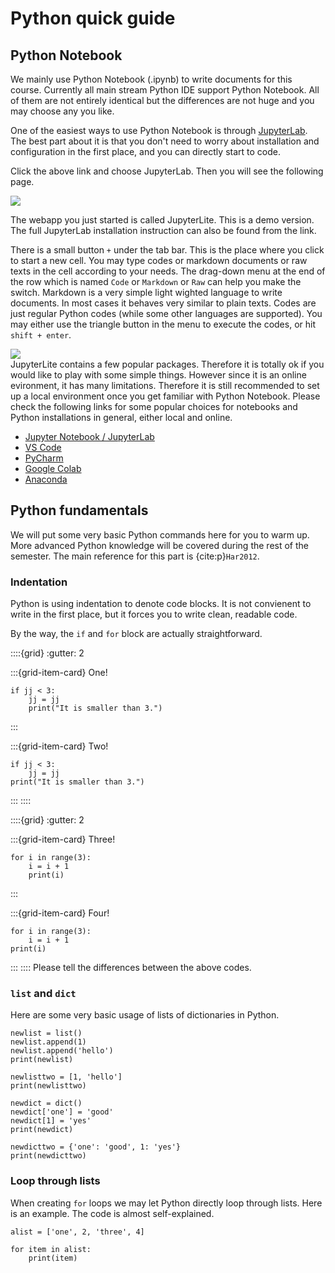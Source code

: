 # Python quick guide

## Python Notebook
We mainly use Python Notebook (.ipynb) to write documents for this course. Currently all main stream Python IDE support Python Notebook. All of them are not entirely identical but the differences are not huge and you may choose any you like.

One of the easiest ways to use Python Notebook is through [JupyterLab](https://jupyter.org/try). The best part about it is that you don't need to worry about installation and configuration in the first place, and you can directly start to code. 

Click the above link and choose JupyterLab. Then you will see the following page. 

![](assests/img/20220727120418.png)  

The webapp you just started is called JupyterLite. This is a demo version. The full JupyterLab installation instruction can also be found from the link.


There is a small button `+` under the tab bar. This is the place where you click to start a new cell. You may type codes or markdown documents or raw texts in the cell according to your needs. The drag-down menu at the end of the row which is named `Code` or `Markdown` or `Raw` can help you make the switch. Markdown is a very simple light wighted language to write documents. In most cases it behaves very similar to plain texts. Codes are just regular Python codes (while some other languages are supported). You may either use the triangle button in the menu to execute the codes, or hit `shift + enter`. 

![](assests/img/20220727120505.png)  
JupyterLite contains a few popular packages. Therefore it is totally ok if you would like to play with some simple things. However since it is an online evironment, it has many limitations. Therefore it is still recommended to set up a local environment once you get familiar with Python Notebook. Please check the following links for some popular choices for notebooks and Python installations in general, either local and online.

- [Jupyter Notebook / JupyterLab](https://jupyter.org/install)
- [VS Code](https://code.visualstudio.com/docs/languages/python)
- [PyCharm](https://www.jetbrains.com/help/pycharm/jupyter-notebook-support.html)
- [Google Colab](https://colab.research.google.com/)
- [Anaconda](https://www.anaconda.com/)


## Python fundamentals
We will put some very basic Python commands here for you to warm up. More advanced Python knowledge will be covered during the rest of the semester. The main reference for this part is {cite:p}`Har2012`. 
### Indentation
Python is using indentation to denote code blocks. It is not convienent to write in the first place, but it forces you to write clean, readable code.

By the way, the `if` and `for` block are actually straightforward.

::::{grid}
:gutter: 2

:::{grid-item-card} One!
```{code-block} python
if jj < 3:
    jj = jj 
    print("It is smaller than 3.")
```
:::

:::{grid-item-card} Two!
```{code-block} python
if jj < 3:
    jj = jj
print("It is smaller than 3.")
```
:::
::::

::::{grid}
:gutter: 2

:::{grid-item-card} Three!
```{code-block} python
for i in range(3):
    i = i + 1
    print(i)
```
:::

:::{grid-item-card} Four!
```{code-block} python
for i in range(3):
    i = i + 1
print(i)
```
:::
::::
Please tell the differences between the above codes.


### `list` and `dict`
Here are some very basic usage of lists of dictionaries in Python.
```{code-block} python
newlist = list()
newlist.append(1)
newlist.append('hello')
print(newlist)

newlisttwo = [1, 'hello']
print(newlisttwo)

newdict = dict()
newdict['one'] = 'good'
newdict[1] = 'yes'
print(newdict)

newdicttwo = {'one': 'good', 1: 'yes'}
print(newdicttwo)
```


### Loop through lists
When creating `for` loops we may let Python directly loop through lists. Here is an example. The code is almost self-explained.
```{code-block} python
alist = ['one', 2, 'three', 4]

for item in alist:
    print(item)
```

